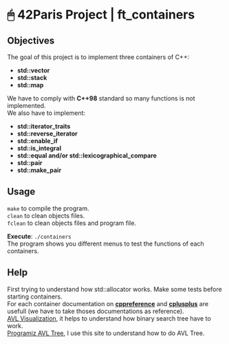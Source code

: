 # 🖱 42Paris Project | ft_containers

## Objectives

The goal of this project is to implement three containers of C++:  
- **std::vector**  
- **std::stack**  
- **std::map**  

We have to comply with **C++98** standard so many functions is not implemented.  
We also have to implement:  
- **std::iterator_traits**  
- **std::reverse_iterator**  
- **std::enable_if**  
- **std::is_integral**  
- **std::equal and/or std::lexicographical_compare**  
- **std::pair**  
- **std::make_pair**  

## Usage

`make` to compile the program.  
`clean` to clean objects files.  
`fclean` to clean objects files and program file.  

**Execute**: `./containers`  
The program shows you different menus to test the functions of each containers.  

## Help

First trying to understand how std::allocator works. Make some tests before starting containers.  
For each container documentation on **[cppreference](https://en.cppreference.com/w/)** and **[cplusplus](https://cplusplus.com/)** are usefull (we have to take thoses documentations as reference).  
[AVL Visualization](https://www.cs.usfca.edu/~galles/visualization/AVLtree.html), it helps to understand how binary search tree have to work.  
[Programiz AVL Tree](https://www.programiz.com/dsa/avl-tree), I use this site to understand how to do AVL Tree.

